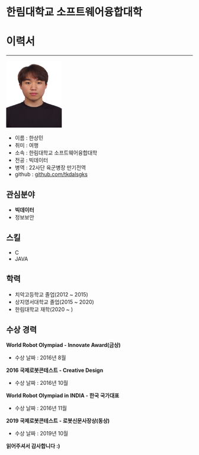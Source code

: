 # 한림대학교 소프트웨어융합대학
# 이력서
---
<img src=hsm.jpg height=180 width=150>

* 이름 : 한상민   
* 취미 : 여행   
* 소속 : 한림대학교 소프트웨어융합대학   
* 전공 : 빅데이터
* 병역 : 22사단 육군병장 만기전역
* github : [github.com/tkdalsgks][github]

[github]:http://github.com/tkdalsgks

관심분야
---
* **빅데이터**
* 정보보안

스킬
---
* C   
* JAVA

학력
---
* 치악고등학교 졸업(2012 ~ 2015)   
* 상지영서대학교 졸업(2015 ~ 2020)
* 한림대학교 재학(2020 ~ )

수상 경력
---
**World Robot Olympiad - Innovate Award(금상)**   
* 수상 날짜 : 2016년 8월

**2016 국제로봇콘테스트 - Creative Design**   
* 수상 날짜 : 2016년 10월

**World Robot Olympiad in INDIA - 한국 국가대표**   
* 수상 날짜 : 2016년 11월

**2019 국제로봇콘테스트 - 로봇신문사장상(동상)**   
* 수상 날짜 : 2019년 10월
   
   
   
   
**읽어주셔서 감사합니다 :)**
